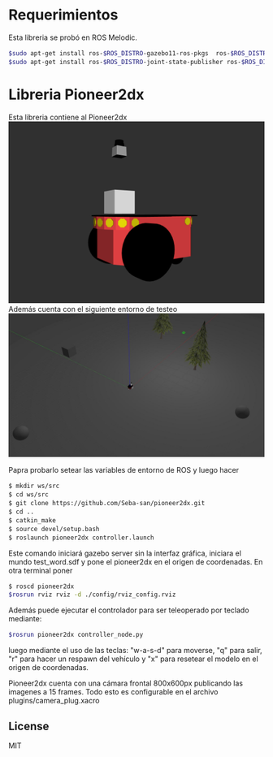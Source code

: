 # Requerimientos
Esta libreria se probó en ROS Melodic.
```sh
$sudo apt-get install ros-$ROS_DISTRO-gazebo11-ros-pkgs  ros-$ROS_DISTRO-gazebo11-ros-control 
$sudo apt-get install ros-$ROS_DISTRO-joint-state-publisher ros-$ROS_DISTRO-robot-state-publisher
```
# Libreria Pioneer2dx
Esta libreria contiene al Pioneer2dx  
![](images/pioneer2dx.png)
Además cuenta con el siguiente entorno de testeo
![](images/escenario.jpg)

Papra probarlo setear las variables de entorno de ROS y luego hacer

```sh
$ mkdir ws/src
$ cd ws/src
$ git clone https://github.com/Seba-san/pioneer2dx.git
$ cd ..
$ catkin_make
$ source devel/setup.bash
$ roslaunch pioneer2dx controller.launch
```
Este comando iniciará gazebo server sin la interfaz gráfica, iniciara el mundo test_word.sdf y pone el pioneer2dx en el origen de coordenadas.
En otra terminal poner
```sh
$ roscd pioneer2dx
$rosrun rviz rviz -d ./config/rviz_config.rviz
```
Además puede ejecutar el controlador para ser teleoperado por teclado mediante:

```sh
$rosrun pioneer2dx controller_node.py
```
luego mediante el uso de las teclas: "w-a-s-d" para moverse, "q" para salir, "r" para hacer un respawn del vehículo y "x" para resetear el modelo en el origen de coordenadas.

Pioneer2dx cuenta con una cámara  frontal 800x600px publicando las imagenes a 15 frames. Todo esto es configurable en el archivo plugins/camera_plug.xacro




License
----

MIT
